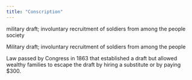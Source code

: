 ```yaml
---
title: "Conscription"
---
```

military draft; involuntary recruitment of soldiers from among the people
society

Military draft; involuntary recruitment of soldiers from among the people

Law passed by Congress in 1863 that established a draft but allowed wealthy families to escape the draft by hiring a substitute or by paying $300.

